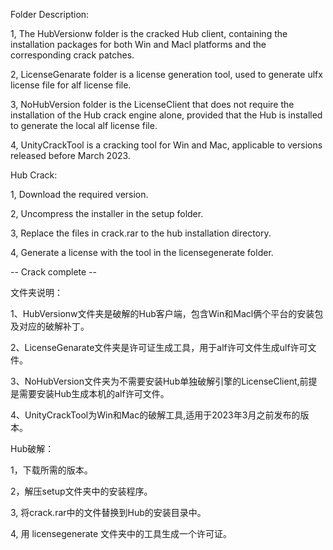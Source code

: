 Folder Description:

1, The HubVersionw folder is the cracked Hub client, containing the installation packages for both Win and Macl platforms and the corresponding crack patches.

2, LicenseGenarate folder is a license generation tool, used to generate ulfx license file for alf license file.

3, NoHubVersion folder is the LicenseClient that does not require the installation of the Hub crack engine alone, provided that the Hub is installed to generate the local alf license file.

4, UnityCrackTool is a cracking tool for Win and Mac, applicable to versions released before March 2023.

Hub Crack:

1, Download the required version.

2, Uncompress the installer in the setup folder.

3, Replace the files in crack.rar to the hub installation directory.

4, Generate a license with the tool in the licensegenerate folder.

-- Crack complete --

文件夹说明：

1、HubVersionw文件夹是破解的Hub客户端，包含Win和Macl俩个平台的安装包及对应的破解补丁。

2、LicenseGenarate文件夹是许可证生成工具，用于alf许可文件生成ulf许可文件。

3、NoHubVersion文件夹为不需要安装Hub单独破解引擎的LicenseClient,前提是需要安装Hub生成本机的alf许可文件。

4、UnityCrackTool为Win和Mac的破解工具,适用于2023年3月之前发布的版本。

Hub破解：

1，下载所需的版本。

2，解压setup文件夹中的安装程序。

3, 将crack.rar中的文件替换到Hub的安装目录中。

4, 用 licensegenerate 文件夹中的工具生成一个许可证。
